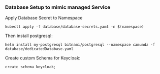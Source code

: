 ### Database Setup to mimic managed Service
Apply Database Secret to Namespace 

    kubectl apply -f database/database-secrets.yaml -n $(namespace)

Then install postgresql:

    helm install my-postgresql bitnami/postgresql --namespace camunda -f database/dedicatedDatabase.yaml

Create custom Schema for Keycloak:

    create schema keycloak;

